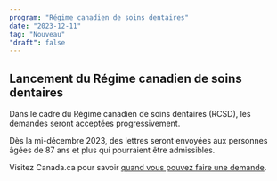 ```yaml
---
program: "Régime canadien de soins dentaires"
date: "2023-12-11"
tag: "Nouveau"
"draft": false
---
```


## Lancement du Régime canadien de soins dentaires

Dans le cadre du Régime canadien de soins dentaires (RCSD), les demandes seront acceptées progressivement.

Dès la mi-décembre 2023, des lettres seront envoyées aux personnes âgées de 87 ans et plus qui pourraient être admissibles.

Visitez Canada.ca pour savoir [quand vous pouvez faire une demande](https://www.canada.ca/fr/services/prestations/dentaire/regime-soins-dentaires/demande.html).